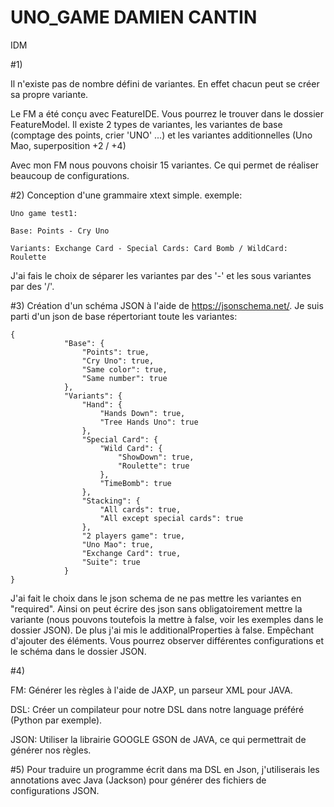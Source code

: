 # UNO_GAME   DAMIEN CANTIN
IDM


#1)

Il n'existe pas de nombre défini de variantes. En effet chacun peut se créer sa propre variante.

Le FM a été conçu avec FeatureIDE. Vous pourrez le trouver dans le dossier FeatureModel. Il existe 2 types de variantes, les variantes de base (comptage des points, crier 'UNO' ...) et les variantes additionnelles (Uno Mao, superposition +2 / +4)

Avec mon FM nous pouvons choisir 15 variantes. Ce qui permet de réaliser beaucoup de configurations.

#2) Conception d'une grammaire xtext simple. exemple:
```
Uno game test1:

Base: Points - Cry Uno

Variants: Exchange Card - Special Cards: Card Bomb / WildCard: Roulette
```
J'ai fais le choix de séparer les variantes par des '-' et les sous variantes par des '/'. 



#3) Création d'un schéma JSON à l'aide de https://jsonschema.net/. 
Je suis parti d'un json de base répertoriant toute les variantes:
```
{
            "Base": {
                "Points": true,
                "Cry Uno": true,
                "Same color": true,
                "Same number": true
            },
            "Variants": {
                "Hand": {
                    "Hands Down": true,
                    "Tree Hands Uno": true
                },
                "Special Card": {
                    "Wild Card": {
                        "ShowDown": true,
                        "Roulette": true
                    },
                    "TimeBomb": true
                },
                "Stacking": {
                    "All cards": true,
                    "All except special cards": true
                },
                "2 players game": true,
                "Uno Mao": true,
                "Exchange Card": true,
                "Suite": true
            }
}
```

J'ai fait le choix dans le json schema de ne pas mettre les variantes en "required". Ainsi on peut écrire des json sans obligatoirement mettre la variante (nous pouvons toutefois la mettre à false, voir les exemples dans le dossier JSON). De plus j'ai mis le additionalProperties à false. Empêchant d'ajouter des éléments. Vous pourrez observer différentes configurations et le schéma dans le dossier JSON.


#4) 

FM: Générer les règles à l'aide de JAXP, un parseur XML pour JAVA. 

DSL: Créer un compilateur pour notre DSL dans notre language préféré (Python par exemple).

JSON: Utiliser la librairie GOOGLE GSON de JAVA, ce qui permettrait de générer nos règles. 

#5) Pour traduire un programme écrit dans ma DSL en Json, j'utiliserais les annotations avec Java (Jackson) pour générer des fichiers de configurations JSON.



